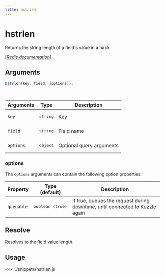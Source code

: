 ```yaml
---
title: hstrlen
---
```


# hstrlen

Returns the string length of a field's value in a hash.

[[_Redis documentation_]](https://redis.io/commands/hstrlen)

## Arguments

```js
hstrlen(key, field, [options]);
```

<br/>

| Arguments | Type              | Description              |
| --------- | ----------------- | ------------------------ |
| `key`     | <pre>string</pre> | Key                      |
| `field`   | <pre>string</pre> | Field name               |
| `options` | <pre>object</pre> | Optional query arguments |

### options

The `options` arguments can contain the following option properties:

| Property   | Type (default)            | Description                                                                  |
| ---------- | ------------------------- | ---------------------------------------------------------------------------- |
| `queuable` | <pre>boolean (true)</pre> | If true, queues the request during downtime, until connected to Kuzzle again |

## Resolve

Resolves to the field value length.

## Usage

<<< ./snippets/hstrlen.js
